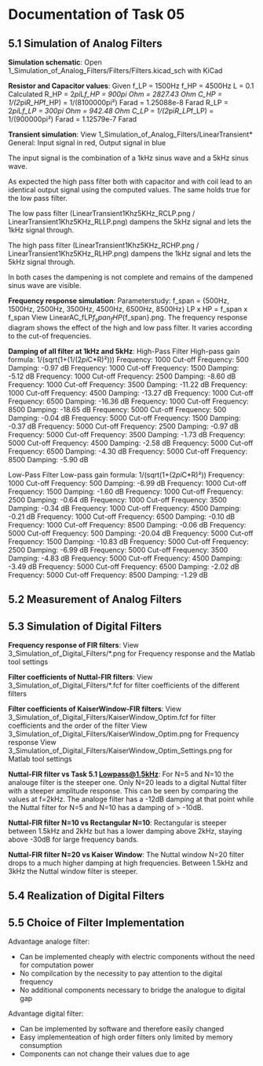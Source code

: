 # Documentation of Task 05

## 5.1 Simulation of Analog Filters

**Simulation schematic**:
Open 1_Simulation_of_Analog_Filters/Filters/Filters.kicad_sch with KiCad

**Resistor and Capacitor values**:
Given f_LP = 1500Hz
      f_HP = 4500Hz
      L = 0.1
Calculated
      R_HP = 2*pi*L*f_HP = 900pi Ohm = 2827.43 Ohm
      C_HP = 1/(2*pi*R_HP*f_HP) = 1/(8100000pi²) Farad = 1.25088e-8 Farad
      R_LP = 2*pi*L*f_LP = 300pi Ohm = 942.48 Ohm
      C_LP = 1/(2*pi*R_LP*f_LP) = 1/(900000pi²) Farad  = 1.12579e-7 Farad
      
**Transient simulation**:
View 1_Simulation_of_Analog_Filters/LinearTransient*
General: Input signal in red, Output signal in blue

The input signal is the combination of a 1kHz sinus wave and a 5kHz sinus wave.

As expected the high pass filter both with capacitor and with coil lead to an identical output signal using the computed values. The same holds true for the low pass filter.

The low pass filter (LinearTransient1Khz5KHz_RCLP.png / LinearTransient1Khz5KHz_RLLP.png) dampens the 5kHz signal and lets the 1kHz signal through.

The high pass filter (LinearTransient1Khz5KHz_RCHP.png / LinearTransient1Khz5KHz_RLHP.png) dampens the 1kHz signal and lets the 5kHz signal through.
      
In both cases the dampening is not complete and remains of the dampened sinus wave are visible.

**Frequency response simulation**:
Parameterstudy: f_span = {500Hz, 1500Hz, 2500Hz, 3500Hz, 4500Hz, 6500Hz, 8500Hz}
                LP x HP = f_span x f_span
View LinearAC_fLP${f_span}_fHP${f_span}.png. The frequency response diagram shows the effect of the high and low pass filter. It varies according to the cut-of frequencies.

**Damping of all filter at 1kHz and 5kHz**:
High-Pass Filter
High-pass gain formula: 1/(sqrt(1+(1/(2*pi*C*R)²)))
Frequency: 1000   Cut-off Frequency:  500   Damping: -0.97 dB
Frequency: 1000   Cut-off Frequency: 1500   Damping: -5.12 dB
Frequency: 1000   Cut-off Frequency: 2500   Damping: -8.60 dB
Frequency: 1000   Cut-off Frequency: 3500   Damping: -11.22 dB
Frequency: 1000   Cut-off Frequency: 4500   Damping: -13.27 dB
Frequency: 1000   Cut-off Frequency: 6500   Damping: -16.36 dB
Frequency: 1000   Cut-off Frequency: 8500   Damping: -18.65 dB
Frequency: 5000   Cut-off Frequency:  500   Damping: -0.04 dB
Frequency: 5000   Cut-off Frequency: 1500   Damping: -0.37 dB
Frequency: 5000   Cut-off Frequency: 2500   Damping: -0.97 dB
Frequency: 5000   Cut-off Frequency: 3500   Damping: -1.73 dB
Frequency: 5000   Cut-off Frequency: 4500   Damping: -2.58 dB
Frequency: 5000   Cut-off Frequency: 6500   Damping: -4.30 dB
Frequency: 5000   Cut-off Frequency: 8500   Damping: -5.90 dB


Low-Pass Filter
Low-pass gain formula: 1/(sqrt(1+(2*pi*C*R)²))
Frequency: 1000   Cut-off Frequency:  500   Damping: -6.99 dB
Frequency: 1000   Cut-off Frequency: 1500   Damping: -1.60 dB
Frequency: 1000   Cut-off Frequency: 2500   Damping: -0.64 dB
Frequency: 1000   Cut-off Frequency: 3500   Damping: -0.34 dB
Frequency: 1000   Cut-off Frequency: 4500   Damping: -0.21 dB
Frequency: 1000   Cut-off Frequency: 6500   Damping: -0.10 dB
Frequency: 1000   Cut-off Frequency: 8500   Damping: -0.06 dB
Frequency: 5000   Cut-off Frequency:  500   Damping: -20.04 dB
Frequency: 5000   Cut-off Frequency: 1500   Damping: -10.83 dB
Frequency: 5000   Cut-off Frequency: 2500   Damping: -6.99 dB
Frequency: 5000   Cut-off Frequency: 3500   Damping: -4.83 dB
Frequency: 5000   Cut-off Frequency: 4500   Damping: -3.49 dB
Frequency: 5000   Cut-off Frequency: 6500   Damping: -2.02 dB
Frequency: 5000   Cut-off Frequency: 8500   Damping: -1.29 dB


## 5.2 Measurement of Analog Filters

## 5.3 Simulation of Digital Filters

**Frequency response of FIR filters**:
View 3_Simulation_of_Digital_Filters/*.png for Frequency response and the Matlab tool settings

**Filter coefficients of Nuttal-FIR filters**:
View 3_Simulation_of_Digital_Filters/*.fcf for filter coefficients of the different filters

**Filter coefficients of KaiserWindow-FIR filters**:
View 3_Simulation_of_Digital_Filters/KaiserWindow_Optim.fcf for filter coefficients and the order of the filter
View 3_Simulation_of_Digital_Filters/KaiserWindow_Optim.png for Frequency response
View 3_Simulation_of_Digital_Filters/KaiserWindow_Optim_Settings.png for Matlab tool settings

**Nuttal-FIR filter vs Task 5.1 Lowpass@1.5kHz**:
For N=5 and N=10 the analouge filter is the steeper one. Only N=20 leads to a digital Nuttal filter with a steeper amplitude response. This can be seen by comparing the values at f=2kHz. The analoge filter has a -12dB damping at that point while the Nuttal filter for N=5 and N=10 has a damping of > -10dB.

**Nuttal-FIR filter N=10 vs Rectangular N=10**:
Rectangular is steeper between 1.5kHz and 2kHz but has a lower damping above 2kHz, staying above -30dB for large frequency bands.

**Nuttal-FIR filter N=20 vs Kaiser Window**:
The Nuttal window N=20 filter drops to a much higher damping at high frequencies. Between 1.5kHz and 3kHz the Nuttal window filter is steeper.

## 5.4 Realization of Digital Filters

## 5.5 Choice of Filter Implementation

Advantage analoge filter:
- Can be implemented cheaply with electric components without the need for computation power
- No compilcation by the necessity to pay attention to the digital frequency
- No additional components necessary to bridge the analogue to digital gap

Advantage digital filter:
- Can be implemented by software and therefore easily changed
- Easy implementeation of high order filters only limited by memory consumption
- Components can not change their values due to age
